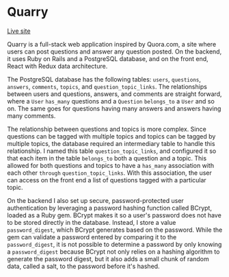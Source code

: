 # Quarry

[Live site](http://the-quarry.herokuapp.com)

Quarry is a full-stack web application inspired by Quora.com, a site where users can post questions and answer any question posted. On the backend, it uses Ruby on Rails and a PostgreSQL database, and on the front end, React with Redux data architecture.

The PostgreSQL database has the following tables: `users`, `questions`, `answers`, `comments`, `topics`, and `question_topic_links`. The relationships between users and questions, answers, and comments are straight forward, where a `User` `has_many` questions and a `Question` `belongs_to` a `User` and so on. The same goes for questions having many answers and answers having many comments.

The relationship between questions and topics is more complex. Since questions can be tagged with multiple topics and topics can be tagged by multiple topics, the database required an intermediary table to handle this relationship. I named this table `question_topic_links`, and configured it so that each item in the table `belongs_to` both a question and a topic. This allowed for both questions and topics to have a `has_many` association with each other `through` `question_topic_links`. With this association, the user can access on the front end a list of questions tagged with a particular topic.

On the backend I also set up secure, password-protected user authentication by leveraging a password hashing function called BCrypt, loaded as a Ruby gem. BCrypt makes it so a user's password does not have to be stored directly in the database. Instead, I store a value `password_digest`, which BCrypt generates based on the password. While the gem can validate a password entered by comparing it to the `password_digest`, it is not possible to determine a password by only knowing a `password_digest` because BCrypt not only relies on a hashing algorithm to generate the password digest, but it also adds a small chunk of random data, called a salt, to the password before it's hashed.
